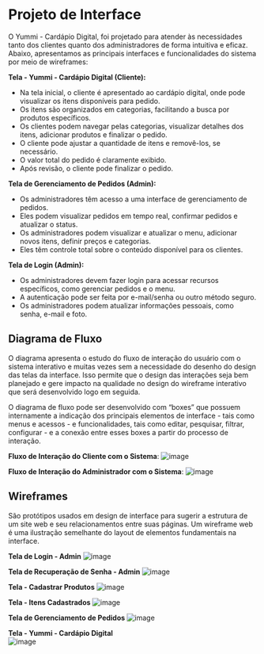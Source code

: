
# Projeto de Interface

O Yummi - Cardápio Digital, foi projetado para atender às necessidades tanto dos clientes quanto dos administradores de forma intuitiva e eficaz. Abaixo, apresentamos as principais interfaces e funcionalidades do sistema por meio de wireframes:

**Tela - Yummi - Cardápio Digital (Cliente):**

- Na tela inicial, o cliente é apresentado ao cardápio digital, onde pode visualizar os itens disponíveis para pedido.
- Os itens são organizados em categorias, facilitando a busca por produtos específicos.
- Os clientes podem navegar pelas categorias, visualizar detalhes dos itens, adicionar produtos e finalizar o pedido.
- O cliente pode ajustar a quantidade de itens e removê-los, se necessário.
- O valor total do pedido é claramente exibido.
- Após revisão, o cliente pode finalizar o pedido.

**Tela de Gerenciamento de Pedidos (Admin):**

- Os administradores têm acesso a uma interface de gerenciamento de pedidos.
- Eles podem visualizar pedidos em tempo real, confirmar pedidos e atualizar o status.
- Os administradores podem visualizar e atualizar o menu, adicionar novos itens, definir preços e categorias.
- Eles têm controle total sobre o conteúdo disponível para os clientes.

**Tela de Login (Admin):**

- Os administradores devem fazer login para acessar recursos específicos, como gerenciar pedidos e o menu.
- A autenticação pode ser feita por e-mail/senha ou outro método seguro.
- Os administradores podem atualizar informações pessoais, como senha, e-mail e foto.

## Diagrama de Fluxo

O diagrama apresenta o estudo do fluxo de interação do usuário com o sistema interativo e  muitas vezes sem a necessidade do desenho do design das telas da interface. Isso permite que o design das interações seja bem planejado e gere impacto na qualidade no design do wireframe interativo que será desenvolvido logo em seguida.

O diagrama de fluxo pode ser desenvolvido com “boxes” que possuem internamente a indicação dos principais elementos de interface - tais como menus e acessos - e funcionalidades, tais como editar, pesquisar, filtrar, configurar - e a conexão entre esses boxes a partir do processo de interação. 


**Fluxo de Interação do Cliente com o Sistema**:
![image](https://github.com/ICEI-PUC-Minas-PMV-ADS/pmv-ads-2023-2-e4-proj-infra-t6-yummi/assets/101661631/a8b84a2a-08ef-46b0-a277-6467218c423b)


**Fluxo de Interação do Administrador com o Sistema**:
![image](https://github.com/ICEI-PUC-Minas-PMV-ADS/pmv-ads-2023-2-e4-proj-infra-t6-yummi/assets/101661631/b7645fb2-e8f7-40b4-a5fd-ab6609a1f964)


## Wireframes

São protótipos usados em design de interface para sugerir a estrutura de um site web e seu relacionamentos entre suas páginas. Um wireframe web é uma ilustração semelhante do layout de elementos fundamentais na interface.
 

**Tela de Login - Admin** ![image](https://github.com/ICEI-PUC-Minas-PMV-ADS/pmv-ads-2023-2-e4-proj-infra-t6-yummi/assets/101661631/c1cd5d15-e8de-44e5-8993-6fb20a4a4e98)

**Tela de Recuperação de Senha - Admin** ![image](https://github.com/ICEI-PUC-Minas-PMV-ADS/pmv-ads-2023-2-e4-proj-infra-t6-yummi/assets/101661631/5cf201c8-c48a-4b1b-ace7-29232ab1a21f)

**Tela - Cadastrar Produtos** ![image](https://github.com/ICEI-PUC-Minas-PMV-ADS/pmv-ads-2023-2-e4-proj-infra-t6-yummi/assets/101661631/f35d8d14-adc2-43d0-ac15-d5ffc06588a3)

**Tela - Itens Cadastrados** ![image](https://github.com/ICEI-PUC-Minas-PMV-ADS/pmv-ads-2023-2-e4-proj-infra-t6-yummi/assets/101661631/6f2c5b47-1b0c-4685-91ca-8bc753204da0)

**Tela de Gerenciamento de Pedidos** ![image](https://github.com/ICEI-PUC-Minas-PMV-ADS/pmv-ads-2023-2-e4-proj-infra-t6-yummi/assets/101661631/0c784889-2fea-485b-ade9-87a72007621c)

**Tela - Yummi - Cardápio Digital**    
![image](https://github.com/ICEI-PUC-Minas-PMV-ADS/pmv-ads-2023-2-e4-proj-infra-t6-yummi/assets/101661631/4db9a9f1-658f-45b6-a960-25415606e7c4)
